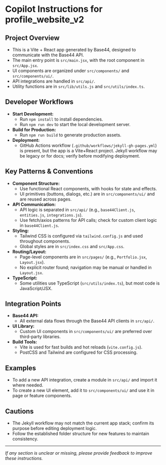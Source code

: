 # Copilot Instructions for profile_website_v2

## Project Overview
- This is a Vite + React app generated by Base44, designed to communicate with the Base44 API.
- The main entry point is `src/main.jsx`, with the root component in `src/App.jsx`.
- UI components are organized under `src/components/` and `src/components/ui/`.
- API integrations are handled in `src/api/`.
- Utility functions are in `src/lib/utils.js` and `src/utils/index.ts`.

## Developer Workflows
- **Start Development:**
  - Run `npm install` to install dependencies.
  - Run `npm run dev` to start the local development server.
- **Build for Production:**
  - Run `npm run build` to generate production assets.
- **Deployment:**
  - GitHub Actions workflow (`.github/workflows/jekyll-gh-pages.yml`) is present, but the app is a Vite+React project. Jekyll workflow may be legacy or for docs; verify before modifying deployment.

## Key Patterns & Conventions
- **Component Structure:**
  - Use functional React components, with hooks for state and effects.
  - UI primitives (buttons, dialogs, etc.) are in `src/components/ui/` and are reused across pages.
- **API Communication:**
  - API logic is separated in `src/api/` (e.g., `base44Client.js`, `entities.js`, `integrations.js`).
  - Use fetch/axios patterns for API calls; check for custom client logic in `base44Client.js`.
- **Styling:**
  - Tailwind CSS is configured via `tailwind.config.js` and used throughout components.
  - Global styles are in `src/index.css` and `src/App.css`.
- **Routing/Layout:**
  - Page-level components are in `src/pages/` (e.g., `Portfolio.jsx`, `Layout.jsx`).
  - No explicit router found; navigation may be manual or handled in `Layout.jsx`.
- **TypeScript:**
  - Some utilities use TypeScript (`src/utils/index.ts`), but most code is JavaScript/JSX.

## Integration Points
- **Base44 API:**
  - All external data flows through the Base44 API clients in `src/api/`.
- **UI Library:**
  - Custom UI components in `src/components/ui/` are preferred over third-party libraries.
- **Build Tools:**
  - Vite is used for fast builds and hot reloads (`vite.config.js`).
  - PostCSS and Tailwind are configured for CSS processing.

## Examples
- To add a new API integration, create a module in `src/api/` and import it where needed.
- To create a new UI element, add it to `src/components/ui/` and use it in page or feature components.

## Cautions
- The Jekyll workflow may not match the current app stack; confirm its purpose before editing deployment logic.
- Follow the established folder structure for new features to maintain consistency.

---

_If any section is unclear or missing, please provide feedback to improve these instructions._
